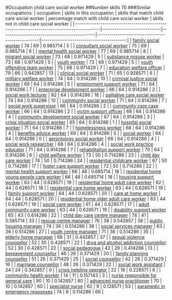 #Occupation child care social worker
##Number skills 70
###Similar occupations:
| occupation                                                                                |   skills in this occupation |   skills that match child care social worker |   percentage match with child care social worker |   skills not in child care social worker |
|:------------------------------------------------------------------------------------------|----------------------------:|---------------------------------------------:|-------------------------------------------------:|-----------------------------------------:|
| [family social worker](family_social_worker.md)                                           |                          74 |                                           69 |                                         0.985714 |                                        5 |
| [consultant social worker](consultant_social_worker.md)                                   |                          75 |                                           69 |                                         0.985714 |                                        6 |
| [mental health social worker](mental_health_social_worker.md)                             |                          77 |                                           69 |                                         0.985714 |                                        8 |
| [migrant social worker](migrant_social_worker.md)                                         |                          73 |                                           68 |                                         0.971429 |                                        5 |
| [substance misuse worker](substance_misuse_worker.md)                                     |                          73 |                                           68 |                                         0.971429 |                                        5 |
| [youth worker](youth_worker.md)                                                           |                          73 |                                           68 |                                         0.971429 |                                        5 |
| [youth offending team worker](youth_offending_team_worker.md)                             |                          75 |                                           68 |                                         0.971429 |                                        7 |
| [education welfare officer](education_welfare_officer.md)                                 |                          79 |                                           66 |                                         0.942857 |                                       13 |
| [clinical social worker](clinical_social_worker.md)                                       |                          71 |                                           65 |                                         0.928571 |                                        6 |
| [military welfare worker](military_welfare_worker.md)                                     |                          74 |                                           64 |                                         0.914286 |                                       10 |
| [criminal justice social worker](criminal_justice_social_worker.md)                       |                          69 |                                           64 |                                         0.914286 |                                        5 |
| [employment support worker](employment_support_worker.md)                                 |                          71 |                                           64 |                                         0.914286 |                                        7 |
| [enterprise development worker](enterprise_development_worker.md)                         |                          66 |                                           64 |                                         0.914286 |                                        2 |
| [social work lecturer](social_work_lecturer.md)                                           |                          82 |                                           64 |                                         0.914286 |                                       18 |
| [palliative care social worker](palliative_care_social_worker.md)                         |                          74 |                                           64 |                                         0.914286 |                                       10 |
| [community social worker](community_social_worker.md)                                     |                          71 |                                           64 |                                         0.914286 |                                        7 |
| [social work supervisor](social_work_supervisor.md)                                       |                          66 |                                           64 |                                         0.914286 |                                        2 |
| [community care case worker](community_care_case_worker.md)                               |                          66 |                                           64 |                                         0.914286 |                                        2 |
| [victim support officer](victim_support_officer.md)                                       |                          68 |                                           64 |                                         0.914286 |                                        4 |
| [community development social worker](community_development_social_worker.md)             |                          67 |                                           64 |                                         0.914286 |                                        3 |
| [crisis situation social worker](crisis_situation_social_worker.md)                       |                          65 |                                           64 |                                         0.914286 |                                        1 |
| [hospital social worker](hospital_social_worker.md)                                       |                          71 |                                           64 |                                         0.914286 |                                        7 |
| [homelessness worker](homelessness_worker.md)                                             |                          68 |                                           64 |                                         0.914286 |                                        4 |
| [benefits advice worker](benefits_advice_worker.md)                                       |                          69 |                                           64 |                                         0.914286 |                                        5 |
| [social worker](social_worker.md)                                                         |                          64 |                                           64 |                                         0.914286 |                                        0 |
| [gerontology social worker](gerontology_social_worker.md)                                 |                          68 |                                           64 |                                         0.914286 |                                        4 |
| [social work researcher](social_work_researcher.md)                                       |                          68 |                                           64 |                                         0.914286 |                                        4 |
| [social work practice educator](social_work_practice_educator.md)                         |                          71 |                                           64 |                                         0.914286 |                                        7 |
| [rehabilitation support worker](rehabilitation_support_worker.md)                         |                          70 |                                           64 |                                         0.914286 |                                        6 |
| [child welfare worker](child_welfare_worker.md)                                           |                          73 |                                           50 |                                         0.714286 |                                       23 |
| [child day care worker](child_day_care_worker.md)                                         |                          74 |                                           50 |                                         0.714286 |                                       24 |
| [residential childcare worker](residential_childcare_worker.md)                           |                          67 |                                           50 |                                         0.714286 |                                       17 |
| [foster care support worker](foster_care_support_worker.md)                               |                          72 |                                           50 |                                         0.714286 |                                       22 |
| [mental health support worker](mental_health_support_worker.md)                           |                          66 |                                           48 |                                         0.685714 |                                       18 |
| [residential home young people care worker](residential_home_young_people_care_worker.md) |                          66 |                                           48 |                                         0.685714 |                                       18 |
| [housing support worker](housing_support_worker.md)                                       |                          63 |                                           44 |                                         0.628571 |                                       19 |
| [residential home adult care worker](residential_home_adult_care_worker.md)               |                          62 |                                           44 |                                         0.628571 |                                       18 |
| [residential care home worker](residential_care_home_worker.md)                           |                          63 |                                           44 |                                         0.628571 |                                       19 |
| [family support worker](family_support_worker.md)                                         |                          64 |                                           44 |                                         0.628571 |                                       20 |
| [care at home worker](care_at_home_worker.md)                                             |                          64 |                                           44 |                                         0.628571 |                                       20 |
| [residential home older adult care worker](residential_home_older_adult_care_worker.md)   |                          63 |                                           44 |                                         0.628571 |                                       19 |
| [social care worker](social_care_worker.md)                                               |                          61 |                                           44 |                                         0.628571 |                                       17 |
| [adult community care worker](adult_community_care_worker.md)                             |                          63 |                                           44 |                                         0.628571 |                                       19 |
| [disability support worker](disability_support_worker.md)                                 |                          65 |                                           43 |                                         0.614286 |                                       22 |
| [child day care centre manager](child_day_care_centre_manager.md)                         |                          74 |                                           41 |                                         0.585714 |                                       33 |
| [rescue centre manager](rescue_centre_manager.md)                                         |                          76 |                                           38 |                                         0.542857 |                                       38 |
| [public housing manager](public_housing_manager.md)                                       |                          74 |                                           36 |                                         0.514286 |                                       38 |
| [social services manager](social_services_manager.md)                                     |                          63 |                                           36 |                                         0.514286 |                                       27 |
| [youth centre manager](youth_centre_manager.md)                                           |                          71 |                                           36 |                                         0.514286 |                                       35 |
| [elderly home manager](elderly_home_manager.md)                                           |                          68 |                                           31 |                                         0.442857 |                                       37 |
| [sexual violence counsellor](sexual_violence_counsellor.md)                               |                          52 |                                           30 |                                         0.428571 |                                       22 |
| [drug and alcohol addiction counsellor](drug_and_alcohol_addiction_counsellor.md)         |                          52 |                                           30 |                                         0.428571 |                                       22 |
| [social pedagogue](social_pedagogue.md)                                                   |                          42 |                                           29 |                                         0.414286 |                                       13 |
| [bereavement counsellor](bereavement_counsellor.md)                                       |                          46 |                                           26 |                                         0.371429 |                                       20 |
| [family planning counsellor](family_planning_counsellor.md)                               |                          51 |                                           26 |                                         0.371429 |                                       25 |
| [social counsellor](social_counsellor.md)                                                 |                          42 |                                           26 |                                         0.371429 |                                       16 |
| [marriage counsellor](marriage_counsellor.md)                                             |                          48 |                                           26 |                                         0.371429 |                                       22 |
| [social work assistant](social_work_assistant.md)                                         |                          24 |                                           24 |                                         0.342857 |                                        0 |
| [crisis helpline operator](crisis_helpline_operator.md)                                   |                          22 |                                           16 |                                         0.228571 |                                        6 |
| [community health worker](community_health_worker.md)                                     |                          14 |                                           11 |                                         0.157143 |                                        3 |
| [nurse responsible for general care](nurse_responsible_for_general_care.md)               |                          90 |                                           10 |                                         0.142857 |                                       80 |
| [advanced nurse practitioner](advanced_nurse_practitioner.md)                             |                          70 |                                           10 |                                         0.142857 |                                       60 |
| [specialist nurse](specialist_nurse.md)                                                   |                          62 |                                            9 |                                         0.128571 |                                       53 |
| [paramedic in emergency responses](paramedic_in_emergency_responses.md)                   |                          74 |                                            8 |                                         0.114286 |                                       66 |
